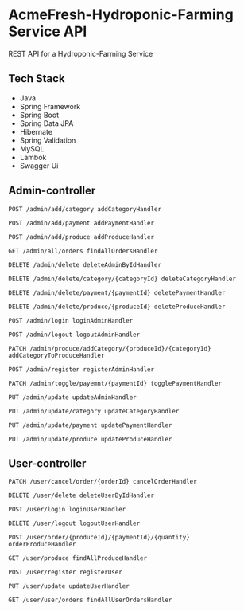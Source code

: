 # AcmeFresh-Hydroponic-Farming Service API

REST API for a Hydroponic-Farming Service

## Tech Stack
- Java
- Spring Framework
- Spring Boot
- Spring Data JPA
- Hibernate
- Spring Validation
- MySQL
- Lambok
- Swagger Ui

## Admin-controller

```
POST ​/admin​/add​/category addCategoryHandler

POST ​/admin​/add​/payment addPaymentHandler

POST ​/admin​/add​/produce addProduceHandler

GET /admin​/all​/orders findAllOrdersHandler

DELETE ​/admin​/delete deleteAdminByIdHandler

DELETE ​/admin​/delete​/category​/{categoryId} deleteCategoryHandler

DELETE ​/admin​/delete​/payment​/{paymentId} deletePaymentHandler

DELETE /admin​/delete​/produce​/{produceId} deleteProduceHandler

POST ​/admin​/login loginAdminHandler

POST ​/admin​/logout logoutAdminHandler

PATCH ​/admin​/produce​/addCategory​/{produceId}​/{categoryId} addCategoryToProduceHandler

POST ​/admin​/register registerAdminHandler

PATCH ​/admin​/toggle​/payemnt​/{paymentId} togglePaymentHandler

PUT ​/admin​/update updateAdminHandler

PUT ​/admin​/update​/category updateCategoryHandler

PUT /admin​/update​/payment updatePaymentHandler

PUT ​/admin​/update​/produce updateProduceHandler

```


## User-controller



```
PATCH /user​/cancel​/order​/{orderId} cancelOrderHandler

DELETE ​/user​/delete deleteUserByIdHandler

POST ​/user​/login loginUserHandler

DELETE ​/user​/logout logoutUserHandler

POST ​/user​/order​/{produceId}​/{paymentId}​/{quantity} orderProduceHandler

GET ​/user​/produce findAllProduceHandler

POST ​/user​/register registerUser

PUT ​/user​/update updateUserHandler

GET ​/user​/user​/orders findAllUserOrdersHandler

```